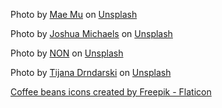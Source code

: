 Photo by <a href="https://unsplash.com/@picoftasty?utm_source=unsplash&utm_medium=referral&utm_content=creditCopyText">Mae Mu</a> on <a href="https://unsplash.com/?utm_source=unsplash&utm_medium=referral&utm_content=creditCopyText">Unsplash</a>


Photo by <a href="https://unsplash.com/@mistrjosh?utm_source=unsplash&utm_medium=referral&utm_content=creditCopyText">Joshua Michaels</a> on <a href="https://unsplash.com/?utm_source=unsplash&utm_medium=referral&utm_content=creditCopyText">Unsplash</a>
  

Photo by <a href="https://unsplash.com/@non_creation?utm_source=unsplash&utm_medium=referral&utm_content=creditCopyText">NON</a> on <a href="https://unsplash.com/s/photos/coffee?utm_source=unsplash&utm_medium=referral&utm_content=creditCopyText">Unsplash</a>

Photo by <a href="https://unsplash.com/@izgubljenausvemiru?utm_source=unsplash&utm_medium=referral&utm_content=creditCopyText">Tijana Drndarski</a> on <a href="https://unsplash.com/?utm_source=unsplash&utm_medium=referral&utm_content=creditCopyText">Unsplash</a>


<a href="https://www.flaticon.com/free-icons/coffee-beans" title="coffee beans icons">Coffee beans icons created by Freepik - Flaticon</a>
